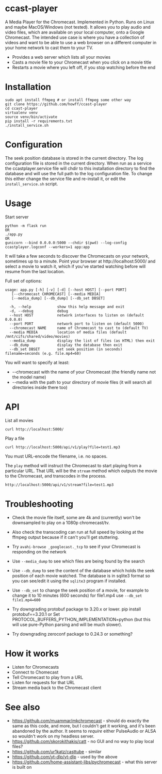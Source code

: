 # ccast-player

A Media Player for the Chromecast. Implemented in Python. Runs on Linux and maybe MacOS/Windows (not tested).
It allows you to play audio and video files, which are available on your local computer, onto a Google Chromecast.
The intended use case is where you have a collection of videos and want to be able to use a web browser on a different computer in your home network to cast them to your TV.

* Provides a web server which lists all your movies
* Casts a movie file to your Chromecast when you click on a movie title
* Restarts a movie where you left off, if you stop watching before the end

# Installation

```
sudo apt install ffmpeg # or install ffmpeg some other way
git clone https://github.com/howff/ccast-player
cd ccast-player
virtualenv venv
source venv/bin/activate
pip install -r requirements.txt
./install_service.sh
```

# Configuration

The seek position database is stored in the current directory.
The log configuration file is stored in the current directory.
When run as a service the ccastplayer.service file will chdir to this
installation directory to find the database and will use the full
path to the log configuration file. To change this either change the
service file and re-install it, or edit the `install_service.sh` script.

# Usage

Start server
```
python -m flask run
OR
./app.py
OR
gunicorn --bind 0.0.0.0:5000 --chdir $(pwd) --log-config ccastplayer.logconf --workers=1 app:app
```

It will take a few seconds to discover the Chromecasts on your network, sometimes up to a minute.
Point your browser at http://localhost:5000/ and select a movie to watch it,
which if you've started watching before will resume from the last location.

Full set of options:
```
usage: app.py [-h] [-v] [-d] [--host HOST] [--port PORT]
   [--chromecast CHROMECAST] [--media MEDIA]
   [--media_dump] [--db_dump] [--db_set DBSET]

  -h, --help            show this help message and exit
  -d, --debug           debug
  --host HOST           network interfaces to listen on (default 0.0.0.0)
  --port PORT           network port to listen on (default 5000)
  --chromecast NAME     name of Chromecast to cast to (default TV)
  --media MEDIA         location of media files (default /mnt/cifs/shared/video/movies)
  --media_dump          display the list of files (as HTML) then exit
  --db_dump             display the database then exit
  --db_set DBSET        set seek position (in seconds) filename=seconds (e.g. file.mp4=60)
```

You will want to specify at least:
* --chromecast with the name of your Chromecast (the friendly name not the model name)
* --media with the path to your directory of movie files (it will search all directories inside there too)

# API

List all movies
```
curl http://localhost:5000/
```

Play a file
```
curl http://localhost:5000/api/v1/play?file=test1.mp3
```
You must URL-encode the filename, i.e. no spaces.

The `play` method will instruct the Chromecast to start playing from a particular URL.
That URL will be the `stream` method which outputs the movie to the Chromecast,
and transcodes in the process.
```
http://localhost:5000/api/v1/stream?file=test1.mp3
```

# Troubleshooting

* Check the movie file itself, some are 4k and (currently) won't be downsampled to play on a 1080p chromecast/tv.

* Also check the transcoding can run at full speed by looking at the ffmpeg output because if it can't you'll get stuttering.

* Try `avahi-browse _googlecast._tcp` to see if your Chromecast is responding on the network

* Use `--media_dump` to see which files are being found by the search

* Use `--db_dump` to see the content of the database which holds the seek position
of each movie watched.  The database is in sqlite3 format so you can see/edit it using
the `sqlite3` program if installed.

* Use `--db_set` to change the seek position of a movie, for example to change it to
10 minutes (600 seconds) for file1.mp4 use `--db_set file1.mp4=600`

* Try downgrading protobuf package to 3.20.x or lower.
pip install protobuf==3.20.1
or Set PROTOCOL_BUFFERS_PYTHON_IMPLEMENTATION=python (but this will use pure-Python parsing and will be much slower).

* Try downgrading zeroconf package to 0.24.3 or something?

# How it works

* Listen for Chromecasts
* Connect to Chomecast
* Tell Chromecast to play from a URL
* Listen for requests for that URL
* Stream media back to the Chromecast client

# See also

* https://github.com/muammar/mkchromecast - should do exactly the same as this code, and more, but I couldn't get it working, and it's been abandoned by the author. It seems to *require* either PulseAudio or ALSA so wouldn't work on my headless server.
* https://github.com/skorokithakis/catt - no GUI and no way to play local files?
* https://github.com/ur1katz/casttube - similar
* https://github.com/yt-dlp/yt-dlp - used by the above
* https://github.com/home-assistant-libs/pychromecast - what this server is built on
